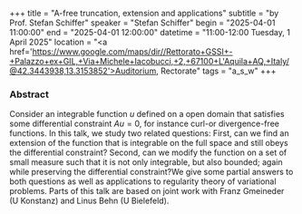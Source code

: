 +++
title = "A-free truncation, extension and applications"
subtitle = "by Prof. Stefan Schiffer"
speaker = "Stefan Schiffer"
begin = "2025-04-01 11:00:00"
end = "2025-04-01 12:00:00"
datetime = "11:00-12:00 Tuesday, 1 April 2025"
location = "<a href='https://www.google.com/maps/dir//Rettorato+GSSI+-+Palazzo+ex+GIL,+Via+Michele+Iacobucci,+2,+67100+L'Aquila+AQ,+Italy/@42.3443938,13.3153852'>Auditorium, Rectorate</a>"
tags = "a_s_w"
+++

### Abstract
Consider an integrable function $u$ defined on a open domain that satisfies some differential constraint $A u=0$, for instance curl-or divergence-free functions. In this talk, we study two related questions: First, can we find an extension of the function that is integrable on the full space and still obeys the differential constraint? Second, can we modify the function on a set of small measure such that it is not only integrable, but also bounded; again while preserving the differential constraint?We give some partial answers to both questions as well as applications to regularity theory of variational problems. Parts of this talk are based on joint work with Franz Gmeineder (U Konstanz) and Linus Behn (U Bielefeld).
